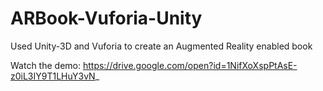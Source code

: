 # ARBook-Vuforia-Unity

Used Unity-3D and Vuforia to create an Augmented Reality enabled book

Watch the demo: https://drive.google.com/open?id=1NifXoXspPtAsE-z0iL3IY9T1LHuY3vN_
